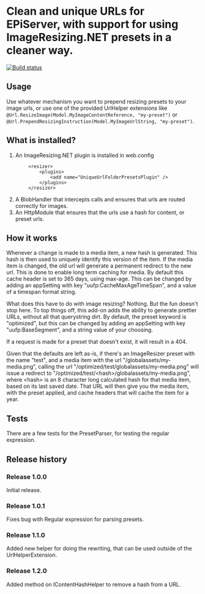# Clean and unique URLs for EPiServer, with support for using ImageResizing.NET presets in a cleaner way.
[![Build status](https://ci.appveyor.com/api/projects/status/nixydjck1gqq6odg?svg=true)](https://ci.appveyor.com/project/defsteph/uniqueurlfolderpresets)

## Usage
Use whatever mechanism you want to prepend resizing presets to your image urls, or use one of the provided UrlHelper extensions
like ```@Url.ResizeImage(Model.MyImageContentReference, "my-preset")``` or ```@Url.PrependResizingInstruction(Model.MyImageUrlString, "my-preset")```.

## What is installed?
1. An ImageResizing.NET plugin is installed in web.config
```
		<resizer>
			<plugins>
				<add name="UniqueUrlFolderPresetsPlugin" />
			</plugins>
		</resizer>
```
2. A BlobHandler that intercepts calls and ensures that urls are routed correctly for images.
3. An HttpModule that ensures that the urls use a hash for content, or preset urls.

## How it works
Whenever a change is made to a media item, a new hash is generated. This hash is then used to uniquely identify this version of the item. If the media 
item is changed, the old url will generate a permanent redirect to the new url. This is done to enable long term caching for media. By default this 
cache header is set to 365 days, using max-age. This can be changed by adding an appSetting with key "uufp:CacheMaxAgeTimeSpan", and a value of a timespan
format string.

What does this have to do with image resizing? Nothing. But the fun doesn't stop here. To top things off, this add-on adds the ability to generate 
prettier URLs, without all that querystring dirt. By default, the preset keyword is "optimized", but this can be changed by adding an appSetting with key 
"uufp:BaseSegment", and a string value of your choosing.

If a request is made for a preset that doesn't exist, it will result in a 404.

Given that the defaults are left as-is, if there's an ImageResizer preset with the name "test", and a media item with the url "/globalassets/my-media.png",
calling the url "/optimized/test/globalassets/my-media.png" will issue a redirect to "/optimized/test/\<hash\>/globalassets/my-media.png", where \<hash\> is
an 8 character long calculated hash for that media item, based on its last saved date. That URL will then give you the media item, with the preset applied, and cache headers
that will cache the item for a year.

## Tests
There are a few tests for the PresetParser, for testing the regular expression.

## Release history

### Release 1.0.0
Initial release.

### Release 1.0.1
Fixes bug with Regular expression for parsing presets.

### Release 1.1.0
Added new helper for doing the rewriting, that can be used outside of the UrlHelperExtension.

### Release 1.2.0
Added method on IContentHashHelper to remove a hash from a URL.